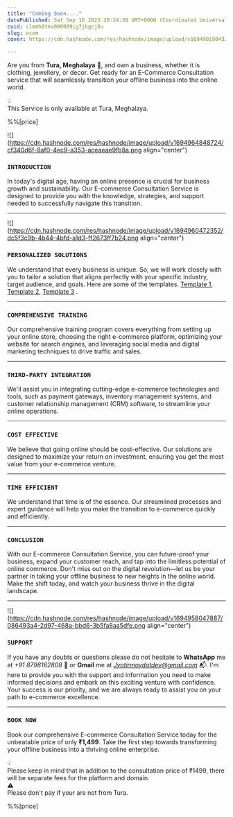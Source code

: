 ```yaml
---
title: "Coming Soon...."
datePublished: Sat Sep 16 2023 20:24:38 GMT+0000 (Coordinated Universal Time)
cuid: clmmh8tmv000009ig7jbgcj8u
slug: ecom
cover: https://cdn.hashnode.com/res/hashnode/image/upload/v1694901904327/208dbd7f-1980-4381-8417-88f093e94516.gif

---
```


Are you from **Tura, Meghalaya** 📍, and own a business, whether it is clothing, jewellery, or decor. Get ready for an E-Commerce Consultation service that will seamlessly transition your offline business into the online world.

<div data-node-type="callout">
<div data-node-type="callout-emoji">💡</div>
<div data-node-type="callout-text">This Service is only available at Tura, Meghalaya.</div>
</div>

%%[price] 

![](https://cdn.hashnode.com/res/hashnode/image/upload/v1694964848724/cf340d6f-8af0-4ec9-a353-aceaeae9fb8a.png align="center")

### `INTRODUCTION`

In today's digital age, having an online presence is crucial for business growth and sustainability. Our E-commerce Consultation Service is designed to provide you with the knowledge, strategies, and support needed to successfully navigate this transition.

---

![](https://cdn.hashnode.com/res/hashnode/image/upload/v1694960472352/dc5f3c9b-4b44-4bfd-a1d3-ff2673ff7b24.png align="center")

### `PERSONALIZED SOLUTIONS`

We understand that every business is unique. So, we will work closely with you to tailor a solution that aligns perfectly with your specific industry, target audience, and goals. Here are some of the templates. [Template 1](https://jyotirmoy.dev/coming-soon), [Template 2](https://jyotirmoy.dev/coming-soon), [Template 3](https://jyotirmoy.dev/coming-soon) .

---

### `COMPREHENSIVE TRAINING`

Our comprehensive training program covers everything from setting up your online store, choosing the right e-commerce platform, optimizing your website for search engines, and leveraging social media and digital marketing techniques to drive traffic and sales.

---

### `THIRD-PARTY INTEGRATION`

We'll assist you in integrating cutting-edge e-commerce technologies and tools, such as payment gateways, inventory management systems, and customer relationship management (CRM) software, to streamline your online operations.

---

### `COST EFFECTIVE`

We believe that going online should be cost-effective. Our solutions are designed to maximize your return on investment, ensuring you get the most value from your e-commerce venture.

---

### `TIME EFFICIENT`

We understand that time is of the essence. Our streamlined processes and expert guidance will help you make the transition to e-commerce quickly and efficiently.

---

### `CONCLUSION`

With our E-commerce Consultation Service, you can future-proof your business, expand your customer reach, and tap into the limitless potential of online commerce. Don't miss out on the digital revolution—let us be your partner in taking your offline business to new heights in the online world. Make the shift today, and watch your business thrive in the digital landscape.

---

![](https://cdn.hashnode.com/res/hashnode/image/upload/v1694958047887/086493a4-2d97-468a-bbd6-3b5fa8aa5dfe.png align="center")

### `SUPPORT`

If you have any doubts or questions please do not hesitate to **WhatsApp** me at *+91 8798162808* 💬 or **Gmail** me at *Jyotirmoydotdev@gmail.com* 📬. I'm here to provide you with the support and information you need to make informed decisions and embark on this exciting venture with confidence. Your success is our priority, and we are always ready to assist you on your path to e-commerce excellence.

---

### `BOOK NOW`

Book our comprehensive E-commerce Consultation Service today for the unbeatable price of only **₹1,499**. Take the first step towards transforming your offline business into a thriving online enterprise.

<div data-node-type="callout">
<div data-node-type="callout-emoji">💡</div>
<div data-node-type="callout-text">Please keep in mind that in addition to the consultation price of ₹1499, there will be separate fees for the platform and domain.</div>
</div>

<div data-node-type="callout">
<div data-node-type="callout-emoji">⚠</div>
<div data-node-type="callout-text">Please don't pay if your are not from Tura.</div>
</div>

%%[price]